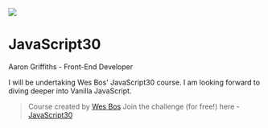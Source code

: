 ![](https://javascript30.com/images/JS3-social-share.png)

# JavaScript30

Aaron Griffiths - Front-End Developer 

I will be undertaking Wes Bos' JavaScript30 course. I am looking forward to diving deeper into Vanilla JavaScript.

> Course created by [Wes Bos](https://github.com/wesbos)
> Join the challenge (for free!) here - [JavaScript30](https://javascript30.com/account)


